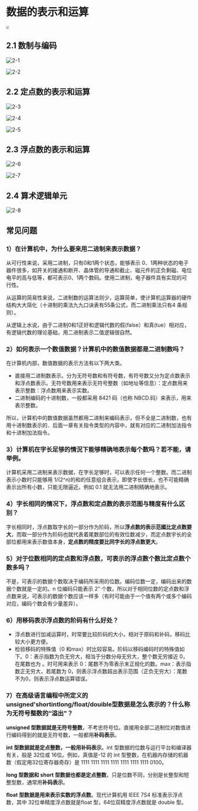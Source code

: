 # 数据的表示和运算

<img src="./doc/2-0.png" style="zoom:50%;" />

## 2.1 数制与编码

![2-1](./doc/2-1.png)

![2-2](./doc/2-2.png)

## 2.2 定点数的表示和运算

![2-3](./doc/2-3.png)

![2-4](./doc/2-4.png)

![2-5](./doc/2-5.png)

## 2.3 浮点数的表示和运算

![2-6](./doc/2-6.png)

![2-7](./doc/2-7.png)

## 2.4 算术逻辑单元

![2-8](./doc/2-8.png)

## 常见问题

### 1）在计算机中，为什么要来用二进制来表示数据？

从可行性来说，采用二进制，只有0和1两个状态，能够表示 0、1两种状态的电子器件很多，如开关的接通和断开、晶体管的导通和截止、磁元件的正负剩磁、电位电平的高与低等，都可表示0、1两个数码。使用二进制，电子器件具有实现的可行性。

从运算的简易性来说，二进制数的运算法则少，运算简单，使计算机运算器的硬件结构大大简化（十进制的乘法九九口诀表有55条公式，而二进制乘法只有4 条规则）。

从逻辑上水说，由于二进制0和1正好和逻辑代数的假(false）和真(tue）相对应，有逻辑代数的理论基础，用二进制表示二值逻辑很自然。

### 2）如何表示一个数值数据？计算机中的数值数据都是二进制数吗？

在计算机内部，数值数据的表示方法有以下两大类。

- 直接用二进制数表示。分为无符号数和有符号数，有符号数又分为定点数表示和浮点数表示。无符号数用来表示无符号整数（如地址等信息）：定点数用来表示整数：浮点数用来表示实数。
- 二进制编码的十进制数，一般都采用 8421 码（也称 NBCD.码）来表示，用来表示整数。

所以，计算机中的数值数据虽然都用二进制来编码表示，但不全是二进制数，也有用十进制数表示的．后面一章有关指令类型的内容中，就有对应的二进制加法指令和十进制加法指令。

### 3）计算机在字长足够的情況下能够精确地表示每个数吗？若不能，请举例。

计算机采用二进制来表示数据，在字长足够时，可以表示任何一个整数。而二进制表示小数时只能够用 1/(2^n)的和的任意组合表示，即使字长很长，也不可能精确表示出所有小数，只能无限逼近。例如 0.1 就无法用二进制精确地表示。

### 4）字长相同的情况下，浮点数和定点数的表示范图与精度有什么区别？

字长相同时，浮点数取字长的一部分作为阶码，所以**浮点数的表示范國比定点数要大**，而取一部分作为阶码也就代表着尾数部位的有效位数减少，而定点数宇长的全部位都用来表示数值本身，**定点数的精度要比同字长的浮点数更大**。

### 5）对于位数相同的定点数和浮点数，可表示的浮点数个数比定点数个数多吗？

不是，可表示的数据个数取决于编码所采用的位数。编码位数一定，编码出来的数据个数就是一定的。n 位编码只能表示 2” 个数，所以对于相同位数的定点数和浮点数来说，可表示的数据个数应该一样多（有时可能由于一个值有两个或多个编码对应，编码个数会有少量差异）。

### 6）用移码表示浮点数的阶码有什么好处？

- 浮点数进行加减运算时，时常要比较阶码的大小，相对于原码和补码，移码比较大小更方便。
- 检验移码的特殊值（0 和max）时比较容易。阶码以移码编码时的特殊值如下。0：表示指数为负无穷大，相当于分数分母无穷大，整个数无穷接近 0，在尾数也为 。时可用来表示 0：尾数不为零表示末正规化的数。max：表示指数正无穷大，若尾数为 0，则表示浮点数超出表示范围（正负无穷大）：尾数不为0，则表示浮点数运算错误。

### 7）在高级语言编程中所定义的 unsigned'shortintlong/float/douible型数据是怎么表示的？什么称为无符号整数的“溢出"？
**unsigned 型数据就是无符号整数**，不考忠符号位。直接用全部二逃制位对数值进行编码得到的就是无符号数，一般都用**补码表示**。

**int 型数据就是定点整数，一般用补码表示**。int 型数据的位数与运行平台和编译器有关，般是 32位或 16位。例如，真值是-12 的 int 型整数，在机器内存储的机器数（假定用32位寄存器奇存）是 1111 1111 1111 1111 1111 1111 1111 0100。

**long 型数据和 short 型数据也都是定点整数**，只是位数不同，分别是长整型和短整型数，通常用**补码表示**。

**float 型数据是用来表示实数的浮点数**。现代计算机用 IEEE 7S4 标准表示浮点数，其中 32位单精度浮点数就是float 型，64位双精度浮点数就是 double 型。


